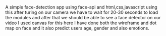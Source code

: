 A simple face-detection app using face-api and html,css,javascript using this after turing on our camera we have to wait for 20-30 seconds to load the modules and after
that we should be able to see a face detector on our video I used canvas for this here I have done both the wireframe and dot map on face and it also predict
users age, gender and also emotions.
